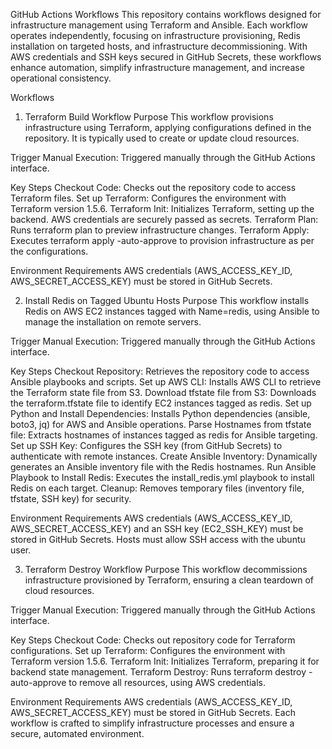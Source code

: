 GitHub Actions Workflows
This repository contains workflows designed for infrastructure management using Terraform and Ansible. Each workflow operates independently, focusing on infrastructure provisioning, Redis installation on targeted hosts, and infrastructure decommissioning. With AWS credentials and SSH keys secured in GitHub Secrets, these workflows enhance automation, simplify infrastructure management, and increase operational consistency.

Workflows
1. Terraform Build Workflow
Purpose
This workflow provisions infrastructure using Terraform, applying configurations defined in the repository. It is typically used to create or update cloud resources.

Trigger
Manual Execution: Triggered manually through the GitHub Actions interface.

Key Steps
Checkout Code: Checks out the repository code to access Terraform files.
Set up Terraform: Configures the environment with Terraform version 1.5.6.
Terraform Init: Initializes Terraform, setting up the backend. AWS credentials are securely passed as secrets.
Terraform Plan: Runs terraform plan to preview infrastructure changes.
Terraform Apply: Executes terraform apply -auto-approve to provision infrastructure as per the configurations.

Environment Requirements
AWS credentials (AWS_ACCESS_KEY_ID, AWS_SECRET_ACCESS_KEY) must be stored in GitHub Secrets.

2. Install Redis on Tagged Ubuntu Hosts
Purpose
This workflow installs Redis on AWS EC2 instances tagged with Name=redis, using Ansible to manage the installation on remote servers.

Trigger
Manual Execution: Triggered manually through the GitHub Actions interface.

Key Steps
Checkout Repository: Retrieves the repository code to access Ansible playbooks and scripts.
Set up AWS CLI: Installs AWS CLI to retrieve the Terraform state file from S3.
Download tfstate file from S3: Downloads the terraform.tfstate file to identify EC2 instances tagged as redis.
Set up Python and Install Dependencies: Installs Python dependencies (ansible, boto3, jq) for AWS and Ansible operations.
Parse Hostnames from tfstate file: Extracts hostnames of instances tagged as redis for Ansible targeting.
Set up SSH Key: Configures the SSH key (from GitHub Secrets) to authenticate with remote instances.
Create Ansible Inventory: Dynamically generates an Ansible inventory file with the Redis hostnames.
Run Ansible Playbook to Install Redis: Executes the install_redis.yml playbook to install Redis on each target.
Cleanup: Removes temporary files (inventory file, tfstate, SSH key) for security.

Environment Requirements
AWS credentials (AWS_ACCESS_KEY_ID, AWS_SECRET_ACCESS_KEY) and an SSH key (EC2_SSH_KEY) must be stored in GitHub Secrets.
Hosts must allow SSH access with the ubuntu user.


3. Terraform Destroy Workflow
Purpose
This workflow decommissions infrastructure provisioned by Terraform, ensuring a clean teardown of cloud resources.

Trigger
Manual Execution: Triggered manually through the GitHub Actions interface.

Key Steps
Checkout Code: Checks out repository code for Terraform configurations.
Set up Terraform: Configures the environment with Terraform version 1.5.6.
Terraform Init: Initializes Terraform, preparing it for backend state management.
Terraform Destroy: Runs terraform destroy -auto-approve to remove all resources, using AWS credentials.

Environment Requirements
AWS credentials (AWS_ACCESS_KEY_ID, AWS_SECRET_ACCESS_KEY) must be stored in GitHub Secrets.
Each workflow is crafted to simplify infrastructure processes and ensure a secure, automated environment.

